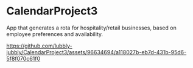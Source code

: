 # CalendarProject3

App that generates a rota for hospitality/retail businesses, based on employee preferences and availability. 



https://github.com/lubbly-jubbly/CalendarProject3/assets/96634694/a118027b-eb7d-431b-95d6-5f8f070c61f0

